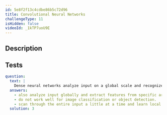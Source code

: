 ```yaml
---
id: 5e8f2f13c4cdbe86b5c72d96
title: Convolutional Neural Networks
challengeType: 11
isHidden: false
videoId: _1kTP7uoU9E
---
```


## Description
<section id='description'>
</section>

## Tests
<section id='tests'>

```yml
question:
  text: |
    Dense neural networks analyze input on a global scale and recognize patterns in specific areas. Convolutional neural networks...:
  answers:
    - also analyze input globally and extract features from specific areas.
    - do not work well for image classification or object detection.
    - scan through the entire input a little at a time and learn local patterns.
  solution: 3
```

</section>

